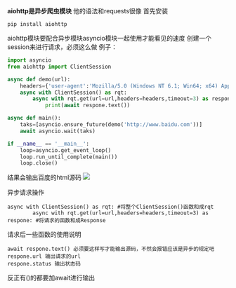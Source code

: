 <b>aiohttp是异步爬虫模块</b>
他的语法和requests很像
首先安装
```
pip install aiohttp
```

aiohttp模块要配合异步模块asyncio模块一起使用才能看见的速度
创建一个session来进行请求，必须这么做
例子：
```python
import asyncio
from aiohttp import ClientSession

async def demo(url):
    headers={'user-agent':'Mozilla/5.0 (Windows NT 6.1; Win64; x64) AppleWebKit/537.36 (KHTML, like Gecko) Chrome/73.0.3683.103 Safari/537.36'}
    async with ClientSession() as rqt:
        async with rqt.get(url=url,headers=headers,timeout=3) as respone:
            print(await respone.text())

async def main():
    taks=[asyncio.ensure_future(demo('http://www.baidu.com'))]
    await asyncio.wait(taks)

if __name__ == '__main__':
    loop=asyncio.get_event_loop()
    loop.run_until_complete(main())
    loop.close()
```

结果会输出百度的html源码
![](https://s2.ax1x.com/2019/04/14/AOauqA.png)

异步请求操作
```
async with ClientSession() as rqt: #将整个ClientSession()函数和成rqt
        async with rqt.get(url=url,headers=headers,timeout=3) as respone: #将请求的函数和成Response
```

请求后一些函数的使用说明
```
await respone.text() 必须要这样写才能输出源码，不然会报错应该是异步的规定吧
respone.url 输出请求的url
respone.status 输出状态码
```

反正有()的都要加await进行输出
